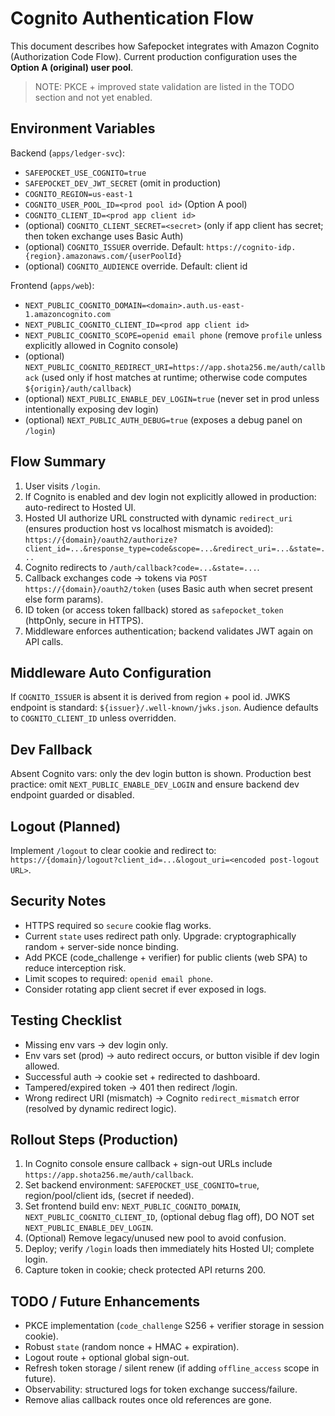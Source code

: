 # Cognito Authentication Flow

This document describes how Safepocket integrates with Amazon Cognito (Authorization Code Flow). Current production configuration uses the **Option A (original) user pool**.

> NOTE: PKCE + improved state validation are listed in the TODO section and not yet enabled.

## Environment Variables

Backend (`apps/ledger-svc`):
- `SAFEPOCKET_USE_COGNITO=true`
- `SAFEPOCKET_DEV_JWT_SECRET` (omit in production)
- `COGNITO_REGION=us-east-1`
- `COGNITO_USER_POOL_ID=<prod pool id>` (Option A pool)
- `COGNITO_CLIENT_ID=<prod app client id>`
- (optional) `COGNITO_CLIENT_SECRET=<secret>` (only if app client has secret; then token exchange uses Basic Auth)
- (optional) `COGNITO_ISSUER` override. Default: `https://cognito-idp.{region}.amazonaws.com/{userPoolId}`
- (optional) `COGNITO_AUDIENCE` override. Default: client id

Frontend (`apps/web`):
- `NEXT_PUBLIC_COGNITO_DOMAIN=<domain>.auth.us-east-1.amazoncognito.com`
- `NEXT_PUBLIC_COGNITO_CLIENT_ID=<prod app client id>`
- `NEXT_PUBLIC_COGNITO_SCOPE=openid email phone` (remove `profile` unless explicitly allowed in Cognito console)
- (optional) `NEXT_PUBLIC_COGNITO_REDIRECT_URI=https://app.shota256.me/auth/callback` (used only if host matches at runtime; otherwise code computes `${origin}/auth/callback`)
- (optional) `NEXT_PUBLIC_ENABLE_DEV_LOGIN=true` (never set in prod unless intentionally exposing dev login)
- (optional) `NEXT_PUBLIC_AUTH_DEBUG=true` (exposes a debug panel on `/login`)

## Flow Summary
1. User visits `/login`.
2. If Cognito is enabled and dev login not explicitly allowed in production: auto-redirect to Hosted UI.
3. Hosted UI authorize URL constructed with dynamic `redirect_uri` (ensures production host vs localhost mismatch is avoided):
   `https://{domain}/oauth2/authorize?client_id=...&response_type=code&scope=...&redirect_uri=...&state=...`
4. Cognito redirects to `/auth/callback?code=...&state=...`.
5. Callback exchanges code → tokens via `POST https://{domain}/oauth2/token` (uses Basic auth when secret present else form params).
6. ID token (or access token fallback) stored as `safepocket_token` (httpOnly, secure in HTTPS).
7. Middleware enforces authentication; backend validates JWT again on API calls.

## Middleware Auto Configuration
If `COGNITO_ISSUER` is absent it is derived from region + pool id. JWKS endpoint is standard: `${issuer}/.well-known/jwks.json`.
Audience defaults to `COGNITO_CLIENT_ID` unless overridden.

## Dev Fallback
Absent Cognito vars: only the dev login button is shown. Production best practice: omit `NEXT_PUBLIC_ENABLE_DEV_LOGIN` and ensure backend dev endpoint guarded or disabled.

## Logout (Planned)
Implement `/logout` to clear cookie and redirect to:
`https://{domain}/logout?client_id=...&logout_uri=<encoded post-logout URL>`.

## Security Notes
- HTTPS required so `secure` cookie flag works.
- Current `state` uses redirect path only. Upgrade: cryptographically random + server-side nonce binding.
- Add PKCE (code_challenge + verifier) for public clients (web SPA) to reduce interception risk.
- Limit scopes to required: `openid email phone`.
- Consider rotating app client secret if ever exposed in logs.

## Testing Checklist
- Missing env vars -> dev login only.
- Env vars set (prod) -> auto redirect occurs, or button visible if dev login allowed.
- Successful auth -> cookie set + redirected to dashboard.
- Tampered/expired token -> 401 then redirect /login.
- Wrong redirect URI (mismatch) -> Cognito `redirect_mismatch` error (resolved by dynamic redirect logic).

## Rollout Steps (Production)
1. In Cognito console ensure callback + sign-out URLs include `https://app.shota256.me/auth/callback`.
2. Set backend environment: `SAFEPOCKET_USE_COGNITO=true`, region/pool/client ids, (secret if needed).
3. Set frontend build env: `NEXT_PUBLIC_COGNITO_DOMAIN`, `NEXT_PUBLIC_COGNITO_CLIENT_ID`, (optional debug flag off), DO NOT set `NEXT_PUBLIC_ENABLE_DEV_LOGIN`.
4. (Optional) Remove legacy/unused new pool to avoid confusion.
5. Deploy; verify `/login` loads then immediately hits Hosted UI; complete login.
6. Capture token in cookie; check protected API returns 200.

## TODO / Future Enhancements
- PKCE implementation (`code_challenge` S256 + verifier storage in session cookie).
- Robust `state` (random nonce + HMAC + expiration).
- Logout route + optional global sign-out.
- Refresh token storage / silent renew (if adding `offline_access` scope in future).
- Observability: structured logs for token exchange success/failure.
- Remove alias callback routes once old references are gone.
